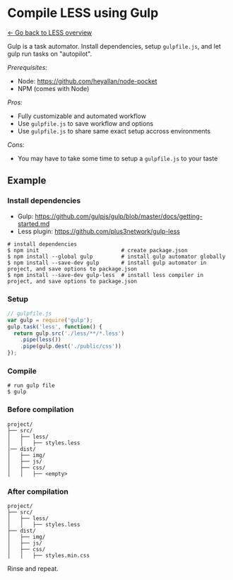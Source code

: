 # Compile LESS using Gulp

[← Go back to LESS overview](https://github.com/heyallan/less-pocket)

Gulp is a task automator. Install dependencies, setup `gulpfile.js`, and let gulp run tasks on "autopilot".

*Prerequisites:*
- Node: https://github.com/heyallan/node-pocket
- NPM (comes with Node)

*Pros:*
- Fully customizable and automated workflow
- Use `gulpfile.js` to save workflow and options
- Use `gulpfile.js` to share same exact setup accross environments

*Cons:*
- You may have to take some time to setup a `gulpfile.js` to your taste

## Example

### Install dependencies

- Gulp: https://github.com/gulpjs/gulp/blob/master/docs/getting-started.md
- Less plugin: https://github.com/plus3network/gulp-less

```shell
# install dependencies
$ npm init                          # create package.json
$ npm install --global gulp         # install gulp automator globally
$ npm install --save-dev gulp       # install gulp automator in project, and save options to package.json
$ npm install --save-dev gulp-less  # install less compiler in project, and save options to package.json
```

### Setup
```javascript
// gulpfile.js
var gulp = require('gulp');
gulp.task('less', function() {
  return gulp.src('./less/**/*.less')
    .pipe(less())
    .pipe(gulp.dest('./public/css'))
});
```

### Compile
```shell
# run gulp file
$ gulp
```

### Before compilation

```
project/
├── src/
│   ├── less/
│   │   ├── styles.less
│── dist/
│   ├── img/
│   ├── js/
│   ├── css/
│   │   ├── <empty>
```

### After compilation
```
project/
├── src/
│   ├── less/
│   │   ├── styles.less
├── dist/
│   ├── img/
│   ├── js/
│   ├── css/
│   │   ├── styles.min.css
```
Rinse and repeat.
